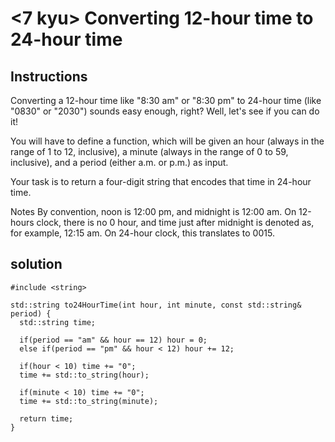 # <7 kyu> Converting 12-hour time to 24-hour time

## Instructions

Converting a 12-hour time like "8:30 am" or "8:30 pm" to 24-hour time (like "0830" or "2030") sounds easy enough, right? Well, let's see if you can do it!

You will have to define a function, which will be given an hour (always in the range of 1 to 12, inclusive), a minute (always in the range of 0 to 59, inclusive), and a period (either a.m. or p.m.) as input.

Your task is to return a four-digit string that encodes that time in 24-hour time.

Notes
By convention, noon is 12:00 pm, and midnight is 12:00 am.
On 12-hours clock, there is no 0 hour, and time just after midnight is denoted as, for example, 12:15 am. On 24-hour clock, this translates to 0015.

## solution

```
#include <string>

std::string to24HourTime(int hour, int minute, const std::string& period) {
  std::string time;
  
  if(period == "am" && hour == 12) hour = 0;
  else if(period == "pm" && hour < 12) hour += 12;
  
  if(hour < 10) time += "0";
  time += std::to_string(hour);
  
  if(minute < 10) time += "0";
  time += std::to_string(minute);
  
  return time;
}
```
